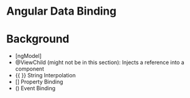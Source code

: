 # Angular Data Binding

# Background

- [ngModel]
- @ViewChild (might not be in this section): Injects a reference into a component
- {{ }} String Interpolation
- [] Property Binding
- () Event Binding